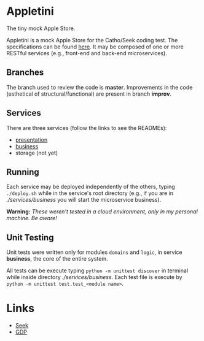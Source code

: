 # Appletini

The tiny mock Apple Store.

Appletini is a mock Apple Store for the Catho/Seek coding test. The specifications can be found [here](./GDP-Programming.pdf). It may be composed of one or more RESTful services (e.g., front-end and back-end microservices).

## Branches

The branch used to review the code is **master**. Improvements in the code (esthetical of structural/functional) are present in branch **improv**.

## Services

There are three services (follow the links to see the READMEs):

- [presentation](./services/presentation/README.md)
- [business](./services/business/README.md)
- storage (not yet)

## Running

Each service may be deployed independently of the others, typing `./deploy.sh` while in the service's root directory (e.g., if you are in *./services/business* you will start the microservice business).

**Warning:** *These weren't tested in a cloud environment, only in my personal machine. Be aware!*

## Unit Testing

Unit tests were written only for modules `domains` and `logic`, in service **business**, the core of the entire system.

All tests can be execute typing `python -m unittest discover` in terminal while inside directory *./services/business*. Each test file is execute by `python -m unittest test.test_<module name>`.

# Links

- [Seek](http://www.seek.com.au/)
- [GDP](http://www.globaldeliverypod.com/)
